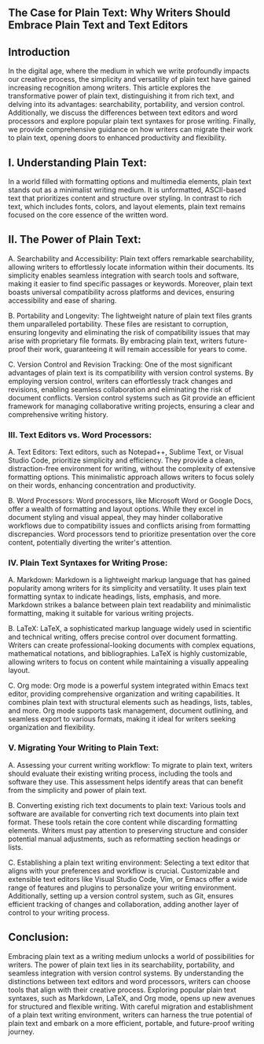 ## The Case for Plain Text: Why Writers Should Embrace Plain Text and Text Editors

## Introduction

In the digital age, where the medium in which we write profoundly impacts our creative process, the simplicity and versatility of plain text have gained increasing recognition among writers. This article explores the transformative power of plain text, distinguishing it from rich text, and delving into its advantages: searchability, portability, and version control. Additionally, we discuss the differences between text editors and word processors and explore popular plain text syntaxes for prose writing. Finally, we provide comprehensive guidance on how writers can migrate their work to plain text, opening doors to enhanced productivity and flexibility.

## I. Understanding Plain Text:

In a world filled with formatting options and multimedia elements, plain text stands out as a minimalist writing medium. It is unformatted, ASCII-based text that prioritizes content and structure over styling. In contrast to rich text, which includes fonts, colors, and layout elements, plain text remains focused on the core essence of the written word.

## II. The Power of Plain Text:

A. Searchability and Accessibility:
Plain text offers remarkable searchability, allowing writers to effortlessly locate information within their documents. Its simplicity enables seamless integration with search tools and software, making it easier to find specific passages or keywords. Moreover, plain text boasts universal compatibility across platforms and devices, ensuring accessibility and ease of sharing.

B. Portability and Longevity:
The lightweight nature of plain text files grants them unparalleled portability. These files are resistant to corruption, ensuring longevity and eliminating the risk of compatibility issues that may arise with proprietary file formats. By embracing plain text, writers future-proof their work, guaranteeing it will remain accessible for years to come.

C. Version Control and Revision Tracking:
One of the most significant advantages of plain text is its compatibility with version control systems. By employing version control, writers can effortlessly track changes and revisions, enabling seamless collaboration and eliminating the risk of document conflicts. Version control systems such as Git provide an efficient framework for managing collaborative writing projects, ensuring a clear and comprehensive writing history.

### III. Text Editors vs. Word Processors:

A. Text Editors:
Text editors, such as Notepad++, Sublime Text, or Visual Studio Code, prioritize simplicity and efficiency. They provide a clean, distraction-free environment for writing, without the complexity of extensive formatting options. This minimalistic approach allows writers to focus solely on their words, enhancing concentration and productivity.

B. Word Processors:
Word processors, like Microsoft Word or Google Docs, offer a wealth of formatting and layout options. While they excel in document styling and visual appeal, they may hinder collaborative workflows due to compatibility issues and conflicts arising from formatting discrepancies. Word processors tend to prioritize presentation over the core content, potentially diverting the writer's attention.

### IV. Plain Text Syntaxes for Writing Prose:

A. Markdown:
Markdown is a lightweight markup language that has gained popularity among writers for its simplicity and versatility. It uses plain text formatting syntax to indicate headings, lists, emphasis, and more. Markdown strikes a balance between plain text readability and minimalistic formatting, making it suitable for various writing projects.

B. LaTeX:
LaTeX, a sophisticated markup language widely used in scientific and technical writing, offers precise control over document formatting. Writers can create professional-looking documents with complex equations, mathematical notations, and bibliographies. LaTeX is highly customizable, allowing writers to focus on content while maintaining a visually appealing layout.

C. Org mode:
Org mode is a powerful system integrated within Emacs text editor, providing comprehensive organization and writing capabilities. It combines plain text with structural elements such as headings, lists, tables, and more. Org mode supports task management, document outlining, and seamless export to various formats, making it ideal for writers seeking organization and flexibility.

### V. Migrating Your Writing to Plain Text:

A. Assessing your current writing workflow:
To migrate to plain text, writers should evaluate their existing writing process, including the tools and software they use. This assessment helps identify areas that can benefit from the simplicity and power of plain text.

B. Converting existing rich text documents to plain text:
Various tools and software are available for converting rich text documents into plain text format. These tools retain the core content while discarding formatting elements. Writers must pay attention to preserving structure and consider potential manual adjustments, such as reformatting section headings or lists.

C. Establishing a plain text writing environment:
Selecting a text editor that aligns with your preferences and workflow is crucial. Customizable and extensible text editors like Visual Studio Code, Vim, or Emacs offer a wide range of features and plugins to personalize your writing environment. Additionally, setting up a version control system, such as Git, ensures efficient tracking of changes and collaboration, adding another layer of control to your writing process.

## Conclusion:
Embracing plain text as a writing medium unlocks a world of possibilities for writers. The power of plain text lies in its searchability, portability, and seamless integration with version control systems. By understanding the distinctions between text editors and word processors, writers can choose tools that align with their creative process. Exploring popular plain text syntaxes, such as Markdown, LaTeX, and Org mode, opens up new avenues for structured and flexible writing. With careful migration and establishment of a plain text writing environment, writers can harness the true potential of plain text and embark on a more efficient, portable, and future-proof writing journey.
